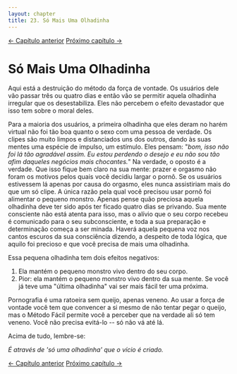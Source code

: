 ```yaml
---
layout: chapter
title: 23. Só Mais Uma Olhadinha 
---
```


<div class="pagination-selector">
<a href="22-o-periodo-de-abstinencia.html" class="chapter-btn">&larr; Capítulo anterior</a>
<a href="24-sera-que-vai-ser-mais-dificil-pra-mim.html" class="chapter-btn">Próximo capítulo &#8594;</a>
</div>

# Só Mais Uma Olhadinha

Aqui está a destruição do método da força de vontade. Os usuários dele vão passar três ou quatro dias e então vão se permitir aquela olhadinha irregular que os desestabiliza. Eles não percebem o efeito devastador que isso tem sobre o moral deles.

Para a maioria dos usuários, a primeira olhadinha que eles deram no harém virtual não foi tão boa quanto o sexo com uma pessoa de verdade. Os clipes são muito limpos e distanciados uns dos outros, dando às suas mentes uma espécie de impulso, um estímulo. Eles pensam: "*bom, isso não foi lá tão agradável assim. Eu estou perdendo o desejo e eu não sou tão afim daqueles negócios mais chocantes.*" Na verdade, o oposto é a verdade. Que isso fique bem claro na sua mente: prazer e orgasmo não foram os motivos pelos quais você decidiu largar o pornô. Se os usuários estivessem lá apenas por causa do orgasmo, eles nunca assistiriam mais do que um só clipe. A única razão pela qual você precisou usar pornô foi alimentar o pequeno monstro. Apenas pense quão preciosa aquela olhadinha deve ter sido após ter ficado quatro dias se privando. Sua mente consciente não está atenta para isso, mas o alívio que o seu corpo recebeu é comunicado para o seu subconsciente, e toda a sua preparação e determinação começa a ser minada. Haverá aquela pequena voz nos cantos escuros da sua consciência dizendo, a despeito de toda lógica, que aquilo foi precioso e que você precisa de mais uma olhadinha.

Essa pequena olhadinha tem dois efeitos negativos:

1. Ela mantém o pequeno monstro vivo dentro do seu corpo.
2. Pior: ela mantém o pequeno monstro vivo dentro da sua mente. Se você já teve uma "última olhadinha" vai ser mais fácil ter uma próxima.

Pornografia é uma ratoeira sem queijo, apenas veneno. Ao usar a força de vontade você tem que convencer a si mesmo de não tentar pegar o queijo, mas o Método Fácil permite você a perceber que na verdade ali só tem veneno. Você não precisa evitá-lo -- só não vá até lá.

Acima de tudo, lembre-se:

*É através de 'só uma olhadinha' que o vício é criado.*

<div class="pagination-selector">
<a href="22-o-periodo-de-abstinencia.html" class="chapter-btn">&larr; Capítulo anterior</a>
<a href="24-sera-que-vai-ser-mais-dificil-pra-mim.html" class="chapter-btn">Próximo capítulo &#8594;</a>
</div>

